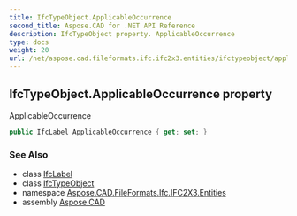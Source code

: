 ```yaml
---
title: IfcTypeObject.ApplicableOccurrence
second_title: Aspose.CAD for .NET API Reference
description: IfcTypeObject property. ApplicableOccurrence
type: docs
weight: 20
url: /net/aspose.cad.fileformats.ifc.ifc2x3.entities/ifctypeobject/applicableoccurrence/
---
```

## IfcTypeObject.ApplicableOccurrence property

ApplicableOccurrence

```csharp
public IfcLabel ApplicableOccurrence { get; set; }
```

### See Also

* class [IfcLabel](../../../aspose.cad.fileformats.ifc.ifc2x3.types/ifclabel/)
* class [IfcTypeObject](../)
* namespace [Aspose.CAD.FileFormats.Ifc.IFC2X3.Entities](../../ifctypeobject/)
* assembly [Aspose.CAD](../../../)


